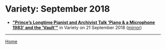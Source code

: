 # Variety: September 2018

 - [**"Prince’s Longtime Pianist and Archivist Talk ‘Piano & a Microphone 1983’ and the ‘Vault’"**](https://variety.com/2018/biz/news/princes-longtime-pianist-and-archivist-talk-piano-a-microphone-1983-and-the-vault-1202952085/) in Variety on 21 September 2018 ([mirror](https://web.archive.org/web/*/https://variety.com/2018/biz/news/princes-longtime-pianist-and-archivist-talk-piano-a-microphone-1983-and-the-vault-1202952085/))

----

[Home](./)
